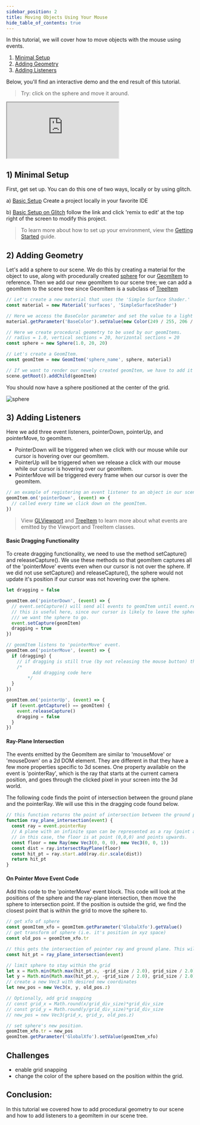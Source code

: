 ```yaml
---
sidebar_position: 2
title: Moving Objects Using Your Mouse
hide_table_of_contents: true
---
```


In this tutorial, we will cover how to move objects with the mouse using events.

1. [Minimal Setup](#1-minimal-setup)
2. [Adding Geometry](#2-adding-geometry)
3. [Adding Listeners](#3-adding-listeners)

Below, you'll find an interactive demo and the end result of this tutorial.

> Try: click on the sphere and move it around.

<iframe 
    src="https://glitch.com/embed/#!/embed/sphere-drag?path=index.html&previewSize=100"
    title="sphere-drag on Glitch"
    allow="geolocation; microphone; camera; midi; vr; encrypted-media"
  class="glitch" markdown="1"
></iframe>

## 1) Minimal Setup

First, get set up. You can do this one of two ways, locally or by using glitch.

a) [Basic Setup](basic-template.md)
Create a project locally in your favorite IDE

b) [Basic Setup on Glitch](https://glitch.com/edit/#!/zea-minimal-app)
follow the link and click 'remix to edit' at the top right of the screen to modify this project.

> To learn more about how to set up your environment, view the [Getting Started](../Manual/Getting-Started/getting-started-overview.md) guide.

## 2) Adding Geometry

Let's add a sphere to our scene. We do this by creating a material for the object to use, along with procedurally created [sphere](../API/SceneTree/Geometry/Shapes/SceneTree_Geometry_Shapes_Sphere.Sphere) for our [GeomItem](../API/SceneTree/SceneTree_GeomItem.GeomItem) to reference.
Then we add our new geomItem to our scene tree; we can add a geomItem to the scene tree since GeomItem is a subclass of [TreeItem](../API/SceneTree/SceneTree_TreeItem.TreeItem)

```javascript
// Let's create a new material that uses the 'Simple Surface Shader.'
const material = new Material('surfaces', 'SimpleSurfaceShader')

// Here we access the BaseColor parameter and set the value to a light gray.
material.getParameter('BaseColor').setValue(new Color(249 / 255, 206 / 255, 3 / 255))

// Here we create procedural geometry to be used by our geomItems.
// radius = 1.0, vertical sections = 20, horizontal sections = 20
const sphere = new Sphere(1.0, 20, 20)

// Let's create a GeomItem.
const geomItem = new GeomItem('sphere_name', sphere, material)

// If we want to render our newely created geomItem, we have to add it to our scene tree.
scene.getRoot().addChild(geomItem)
```

You should now have a sphere positioned at the center of the grid.

![sphere](../../static/img/misc/sphere-drag-step2.png ':class = screenshot')

## 3) Adding Listeners

Here we add three event listeners, pointerDown, pointerUp, and pointerMove, to geomItem.

- PointerDown will be triggered when we click with our mouse while our cursor is hovering over our geomItem.
- PointerUp will be triggered when we release a click with our mouse while our cursor is hovering over our geomItem.
- PointerMove will be triggered every frame when our cursor is over the geomItem.

```javascript
// an example of registering an event listener to an object in our scene.
geomItem.on('pointerDown', (event) => {
  // called every time we click down on the geomItem.
})
```

> View [GLViewport](../API/Renderer/Renderer_GLViewport.GLViewport) and [TreeItem](../API/SceneTree/SceneTree_TreeItem.TreeItem) to learn more about what events are emitted by the Viewport and TreeItem classes.

#### Basic Dragging Functionality

To create dragging functionality, we need to use the method setCapture() and releaseCapture(). We use these methods so that geomItem captures all of the 'pointerMove' events even when our cursor is not over the sphere. If we did not use setCapture() and releaseCapture(), the sphere would not update it's position if our cursor was not hovering over the sphere.

```javascript
let dragging = false

geomItem.on('pointerDown', (event) => {
  // event.setCapture() will send all events to geomItem until event.releaseCapture() is called.
  // this is useful here, since our cursor is likely to leave the sphere as we drag toward where
  /// we want the sphere to go.
  event.setCapture(geomItem)
  dragging = true
})

// geomItem listens to 'pointerMove' event.
geomItem.on('pointerMove', (event) => {
  if (dragging) {
    // if dragging is still true (by not releasing the mouse button) this code should run.
    /*
          Add dragging code here
        */
  }
})

geomItem.on('pointerUp', (event) => {
  if (event.getCapture() == geomItem) {
    event.releaseCapture()
    dragging = false
  }
})
```

#### Ray-Plane Intersection

The events emitted by the GeomItem are similar to 'mouseMove' or 'mouseDown' on a 2d DOM element. They are different in that they have a few more properties specific to 3d scenes. One property available on the event is 'pointerRay', which is the ray that starts at the current camera position, and goes through the clicked pixel in your screen into the 3d world.

The following code finds the point of intersection between the ground plane and the pointerRay. We will use this in the dragging code found below.

```javascript
// this function returns the point of intersection between the ground plane and pointer ray.
function ray_plane_intersection(event) {
  const ray = event.pointerRay
  // A plane with an infinite span can be represented as a ray (point and direction)
  // in this case, the floor is at point (0,0,0) and points upwards.
  const floor = new Ray(new Vec3(0, 0, 0), new Vec3(0, 0, 1))
  const dist = ray.intersectRayPlane(floor)
  const hit_pt = ray.start.add(ray.dir.scale(dist))
  return hit_pt
}
```

#### On Pointer Move Event Code

Add this code to the 'pointerMove' event block. This code will look at the positions of the sphere and the ray-plane intersection, then move the sphere to intersection point. If the position is outside the grid, we find the closest point that is within the grid to move the sphere to.

```javascript
// get xfo of sphere
const geomItem_xfo = geomItem.getParameter('GlobalXfo').getValue()
// get transform of sphere (i.e. it's position in xyz space)
const old_pos = geomItem_xfo.tr

// this gets the intersection of pointer ray and ground plane. This will be the next position for our sphere.
const hit_pt = ray_plane_intersection(event)

// limit sphere to stay within the grid
let x = Math.min(Math.max(hit_pt.x, -grid_size / 2.0), grid_size / 2.0)
let y = Math.min(Math.max(hit_pt.y, -grid_size / 2.0), grid_size / 2.0)
// create a new Vec3 with desired new coordinates
let new_pos = new Vec3(x, y, old_pos.z)

// Optionally, add grid snapping
// const grid_x = Math.round(x/grid_div_size)*grid_div_size
// const grid_y = Math.round(y/grid_div_size)*grid_div_size
// new_pos = new Vec3(grid_x, grid_y, old_pos.z)

// set sphere's new position.
geomItem_xfo.tr = new_pos
geomItem.getParameter('GlobalXfo').setValue(geomItem_xfo)
```

## Challenges

- enable grid snapping
- change the color of the sphere based on the position within the grid.

## Conclusion:

In this tutorial we covered how to add procedural geometry to our scene and how to add listeners to a geomItem in our scene tree.

<!-- ## Next Steps -->

<!-- # TODO: also write subsequent tutorial covering object targeting via look-at rotation method.
In this tutorial, we will go over how to create an object that tracks another objects position using events. -->
